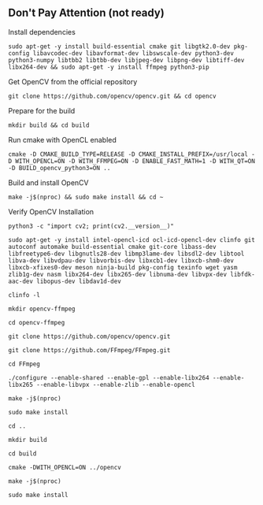 ## Don't Pay Attention (not ready)

Install dependencies
```
sudo apt-get -y install build-essential cmake git libgtk2.0-dev pkg-config libavcodec-dev libavformat-dev libswscale-dev python3-dev python3-numpy libtbb2 libtbb-dev libjpeg-dev libpng-dev libtiff-dev libx264-dev && sudo apt-get -y install ffmpeg python3-pip
```

Get OpenCV from the official repository
```
git clone https://github.com/opencv/opencv.git && cd opencv
```

Prepare for the build
```
mkdir build && cd build
```

Run cmake with OpenCL enabled
```
cmake -D CMAKE_BUILD_TYPE=RELEASE -D CMAKE_INSTALL_PREFIX=/usr/local -D WITH_OPENCL=ON -D WITH_FFMPEG=ON -D ENABLE_FAST_MATH=1 -D WITH_QT=ON -D BUILD_opencv_python3=ON ..
```

Build and install OpenCV
```
make -j$(nproc) && sudo make install && cd ~
```

Verify OpenCV Installation
```
python3 -c "import cv2; print(cv2.__version__)"
```


```
sudo apt-get -y install intel-opencl-icd ocl-icd-opencl-dev clinfo git autoconf automake build-essential cmake git-core libass-dev libfreetype6-dev libgnutls28-dev libmp3lame-dev libsdl2-dev libtool libva-dev libvdpau-dev libvorbis-dev libxcb1-dev libxcb-shm0-dev libxcb-xfixes0-dev meson ninja-build pkg-config texinfo wget yasm zlib1g-dev nasm libx264-dev libx265-dev libnuma-dev libvpx-dev libfdk-aac-dev libopus-dev libdav1d-dev
```
```
clinfo -l
```
```
mkdir opencv-ffmpeg
```
```
cd opencv-ffmpeg
```
```
git clone https://github.com/opencv/opencv.git
```
```
git clone https://github.com/FFmpeg/FFmpeg.git
```
```
cd FFmpeg
```
```
./configure --enable-shared --enable-gpl --enable-libx264 --enable-libx265 --enable-libvpx --enable-zlib --enable-opencl
```
```
make -j$(nproc)
```
```
sudo make install
```
```
cd ..
```
```
mkdir build
```
```
cd build
```
```
cmake -DWITH_OPENCL=ON ../opencv
```
```
make -j$(nproc)
```
```
sudo make install
```
